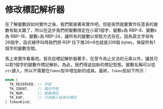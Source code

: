 # 修改標記解析器

在了解變數該如何實作之後，我們緊接著來實作吧。但是突然就要實作任意長的變數有點太難了，所以在這步我們把變數限定在小寫1個字，變數`a`為 RBP-8、變數`b`為 RBP-16、變數`c`為 RBP-24，讓所有的變數以常駐方式存在。因為英文字母有26個字，函式被呼叫時我們把 RSP 往下推26×8也就是208個 bytes，保留所有1個字的變數空間。

馬上來實作看看吧。首先從標記解析器著手，在至今為止文法的元素以外，讓其可以對1個字的變數作標記解析。為此，我們得追加新的標記型態。變數名稱可以從`str`讀入，所以不需要在`Token`型中增加新的成員。最終，`Token`型如下所示：

```c
enum {
  TK_RESERVED, // 符號
  TK_IDENT,    // 識別符號
  TK_NUM,      // 整數標記
  TK_EOF,      // 代表輸入結束的標記
} TokenKind;
```



